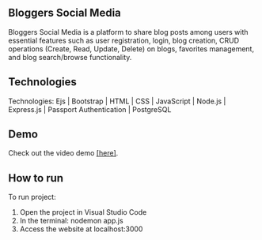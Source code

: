 ## Bloggers Social Media
Bloggers Social Media is a platform to share blog posts among users  with essential features such as user registration, login, blog creation, CRUD operations (Create, Read, Update, Delete) on blogs, favorites management, and blog search/browse functionality.

## Technologies
Technologies: Ejs | Bootstrap | HTML | CSS | JavaScript | Node.js | Express.js | Passport Authentication | PostgreSQL

## Demo
Check out the video demo <a href="https://www.loom.com/share/a0fd4832fdf0465395086a387da32b4e" target="_blank">[here]</a>.

## How to run
To run project:
1. Open the project in Visual Studio Code
2. In the terminal: nodemon app.js
3. Access the website at localhost:3000
